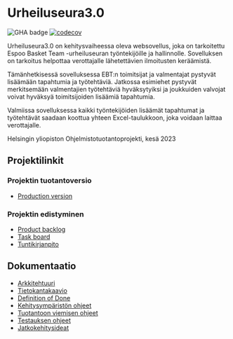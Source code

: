 # Urheiluseura3.0

![GHA badge](https://github.com/Urheiluseura-3-0/urheiluseura3.0/actions/workflows/main.yml/badge.svg)
[![codecov](https://codecov.io/gh/Urheiluseura-3-0/urheiluseura3.0/branch/main/graph/badge.svg?token=HFJ3TZ8IKV)](https://codecov.io/gh/Urheiluseura-3-0/urheiluseura3.0)

Urheiluseura3.0 on kehitysvaiheessa oleva websovellus, joka on tarkoitettu Espoo Basket Team -urheiluseuran työntekijöille ja hallinnolle. Sovelluksen on tarkoitus helpottaa verottajalle lähetettävien ilmoitusten keräämistä.

Tämänhetkisessä sovelluksessa EBT:n toimitsijat ja valmentajat pystyvät lisäämään tapahtumia ja työtehtäviä. Jatkossa esimiehet pystyvät merkitsemään valmentajien työtehtäviä hyväksytyiksi ja joukkuiden valvojat voivat hyväksyä toimitsijoiden lisäämiä tapahtumia.

Valmiissa sovelluksessa kaikki työntekijöiden lisäämät tapahtumat ja työtehtävät saadaan koottua yhteen Excel-taulukkoon, joka voidaan laittaa verottajalle.


Helsingin yliopiston Ohjelmistotuotantoprojekti, kesä 2023

## Projektilinkit

### Projektin tuotantoversio
* [Production version](https://urheiluseura.fly.dev/)

### Projektin edistyminen
* [Product backlog](https://github.com/orgs/Urheiluseura-3-0/projects/2)
* [Task board](https://github.com/orgs/Urheiluseura-3-0/projects/2/views/3?layout=board)
* [Tuntikirjanpito](https://github.com/Urheiluseura-3-0/urheiluseura3.0/blob/main/documentation/tuntikirjanpito.md)



## Dokumentaatio

* [Arkkitehtuuri](https://github.com/Urheiluseura-3-0/urheiluseura3.0/blob/main/documentation/arkkitehtuuri.md)
* [Tietokantakaavio](https://github.com/Urheiluseura-3-0/urheiluseura3.0/blob/main/documentation/tietokantakaavio.md)
* [Definition of Done](https://github.com/Urheiluseura-3-0/urheiluseura3.0/blob/main/documentation/definition_of_done.md)
* [Kehitysympäristön ohjeet](https://github.com/Urheiluseura-3-0/urheiluseura3.0/blob/main/documentation/dev_setup.md)
* [Tuotantoon viemisen ohjeet](https://github.com/Urheiluseura-3-0/urheiluseura3.0/blob/main/documentation/deploy_instructions.md)
* [Testauksen ohjeet](https://github.com/Urheiluseura-3-0/urheiluseura3.0/blob/main/documentation/testaamisen_ohjeet.md)
* [Jatkokehitysideat](https://github.com/Urheiluseura-3-0/urheiluseura3.0/blob/main/documentation/jatkokehitysideat.md)
  
